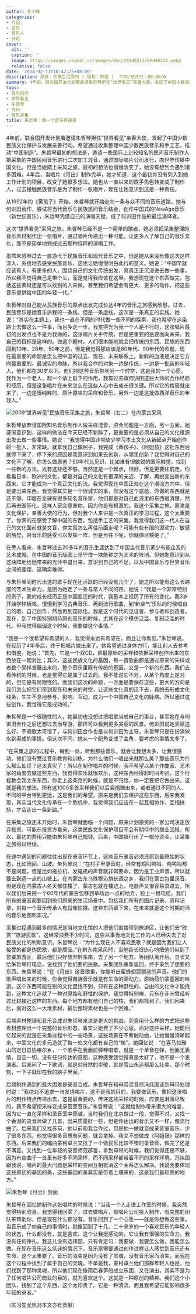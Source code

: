 ```yaml
---
author: 王小峰
categories:
- 介绍
- 音乐
- 音乐人
- 评论
cover:
  alt: ''
  caption: ''
  image: https://images.soomal.cc/images/doc/20140211/00040222.webp
  relative: false
date: '2014-02-11T10:42:25+08:00'
description: 源自：三联生活周刊 | 版权：转载 |  平均/总评分：00.00/0
summary: 4年前，联合国开发计划署邀请朱哲琴担任“世界看见”亲善大使，发起了中国少数民族文化保护与发展亲善行动。希望通过收集整理中国少数民族音乐和手工艺，推动“中国制造”。朱哲琴最初的想法是，邀请一些国际上比较知名的民间音乐制作人把采集的中国民间音乐进行二次加工混音，通过国际唱片公司发行，向世界传播中国文化……
tags:
- 音乐创作
- 世界看见
- 朱哲琴
- 月出
- 音乐采集
title: 朱哲琴：做一个音乐传递者
---
```


4年前，联合国开发计划署邀请朱哲琴担任“世界看见”亲善大使，发起了中国少数民族文化保护与发展亲善行动。希望通过收集整理中国少数民族音乐和手工艺，推动“中国制造”。朱哲琴最初的想法是，邀请一些国际上比较知名的民间音乐制作人把采集的中国民间音乐进行二次加工混音，通过国际唱片公司发行，向世界传播中国文化。但是当她踏上采风之旅，最初的想法也慢慢改变了，她没有想到会遇到诸多困难。4年后，当唱片《月出》制作完毕，她才知道，这个最初并没有列入到她工作计划的项目，改变了她很多想法。她也从一直以来的歌手角色转变成了制作人，过去接触民族音乐是为了制作一张唱片，现在让她意识到这是一种责任。

从1992年的《黄孩子》开始，朱哲琴就开始走向一条与众不同的音乐道路，她与何训田合作，尝试将当代音乐与民族民间音乐结合，创作中国式的NewAge音乐（新世纪音乐），朱哲琴凭借自己的演唱天赋，成了何训田作品的最佳演绎者。

这次“世界看见”采风之旅，朱哲琴已经不是一个简单的歌者，她必须把采集整理的音乐素材制作出一张唱片，通过唱片传递出一种可能，让更多人了解自己的音乐文化，而不是简单地完成过去那种纯粹的演唱工作。

虽然朱哲琴过去一直游弋于民族音乐和现代音乐之中，但是她从来没有像这次这样深入、系统地去感受民族音乐，这也让她慢慢明白此行的意义。她说：“中国早就应该有人，有更多的人，围绕自己的文化传统出发，真真正正沉浸进去做一些事，所以我不觉得自己是带个头，而是觉得我应该在这里。我想现在这个东西做完，包括这些素材还是可以找别的人来做，甚至我们希望会有更大、更多的动作，把这些音乐提供给中国的年轻一代。”

朱哲琴对自己能从民族音乐的原点出发完成长达4年的音乐之旅感到欣慰。过去，民族音乐是她音乐旅程的一条线，但是一条虚线，这次是一条真正的实线。她说：“其实在主题上，我也一直在不同的时代做一些不同的探索，我也希望在这条路上去做这么一件事，而且多走一步。我觉得光为我一个人是不行的，这张唱片最初的出发点也不是为我做的，这张唱片关乎传统，但是更重要的是要面向未来。我自己的目标是这样的。做这个题材，人们很本能地就会把传统的东西、民族的东西回到10年、20年、50年之前，但是我觉得那应该是80年代、90年代的命题，现在最重要的命题是怎么把中国的过去、现在、未来联系上。新鲜的血液是决定它方向最重要的、最诚实的命脉，所以我合作的对象一边是传统，一边是一批新的年轻人，他们都在30岁以下。他们把这些音乐带到另一个时空，这是我的一个心愿。我作为一个老人，起一个承上启下的作用，我有过去跟何训田这些大师的合作经验和经历，但是这张唱片在未来怎么在这些人心中去成长很关键。所以它的格局就出来了，一边是很纯粹的、原汁原味的采样和音乐，另外一边是这批做西洋音乐的年轻人。”

![2009“世界听见”民族音乐采集之旅，朱哲琴（右二）在内蒙古采风](https://images.soomal.cc/images/doc/20140211/00040221.webp)





朱哲琴放弃请国际知名音乐制作人做采样混音，资金问题是一方面，另一方面，她逐渐意识到，这样的做法在今天已经不新鲜了，更重要的是必须从自己的文化根源出发去做一些事情。她说：“我觉得中国非常缺少学习本土文化从新起点开始创作的一批人，非常缺。就拿我自己做例子，我完成《黄孩子》、《阿姐鼓》这批东西后就停下来了，停下来的原因是我意识到如果去创新，从哪里创新？我觉得对自己的文化不了解，你怎么做原创？90年代比见识，比如谁有很敏锐的国际触觉，找到一些新的方法。光有这些还不够。当然这是一个起点，很好，但是更要往前走。你看看日本、欧洲的文化，都是对自己的文化有很深的亲近、了解，再蜕变出新的东西来，它才能成为一个真正文化的流。我觉得现在中国正处在这个潮流方向中，但是要出来东西，我觉得其实是一个很诚实的事，你没有这个底蕴，你做的东西就是还不够。印度在全球有很多知名音乐家，他们都是对自己血液里的东西很清楚，然后再去国际化，这样人家会尊重你，因为你是有根源的。我这个采集之旅，原来是文化保护，亲善大使的行为，但对我个人来讲是一次真正的学习过程，这个太重要了。你真的在感受了解中国的东西，包括手工艺的采集，我觉得我们这一代人在自己的文化面前就是文盲，你文盲怎么再往前面走呢？可能有些有限的源动力、敏感的触觉，对音乐的感受可以发挥一阵，但是再往下呢，你就弹尽粮绝了。”

在旁人看来，朱哲琴过去20多年的音乐生涯达到了中国当代音乐家少有能企及的艺术成就，在中国的音乐版图上坚守住一块能称之为艺术的阵地。但她能意识到从这块阵地给她带来的光环中退出来，意识到自己的不足，以及中国音乐与世界音乐之间的差距，这确实难得。

与朱哲琴同时代出道的歌手现在还活跃的已经没有几个了，她之所以能有这么长跨度的艺术生命力，是因为她走了一条与常人不同的路。她说：“我是一个非常特别的例子，我的成长经历正是中国变迁的时代，我基本上经历了所有的变化。我3岁开始学样板戏，慢慢到学习古典音乐，再到流行歌曲，到‘新空气’乐队的时候唱自己的歌、自己创作，然后再到国际化。我是这个时代的见证者、参与者和创造者。现在，到了中国特别期待原创音乐的时候，尤其在这个模仿泛滥、复制泛滥的时代。但我觉得偏偏这个时候，我要做这个事情。”

“我是一个很希望有希望的人，我觉得永远有希望在，而且让你看见。”朱哲琴说。在经历了4年多后，终于把唱片做出来了。她希望通过身体力行，能让别人去参考和借鉴。她说：“首先，它是一个双CD，把最原始的采样和依据采样创作出来的东西放在一起对比；其次，这些民族文化的基因，每一首歌曲都是通过原来的采样或者数个采样发展出来的，整个音乐里既有传统的基因，又是一个新的东西。我们去看传统的时候，老是觉得它是属于过去的。我不能说它不对，从某个角度上是对的，但它是有局限性的。而我们这次的命题，一方面是要保存这些，更大的方向是我们怎么把它们带到现在和未来的时空，让这些文化真的活下去，真的去形成文化线条，生生不息地参与、影响、互动，成为一个中国自己文化的脉络。所以通过这些创作，我觉得它是成功的。”

朱哲琴是一个很随性的人，她最初也没想过把唱歌当成自己的事业，甚至她在与何训田合作之后还想过去当导游，那样可以看到更多美丽的风景。何训田说她天赋这么好，不唱歌太可惜了，与何训田合作也是以何训田为主导，朱哲琴只是在扮演做水到渠成的事情。但这次不同，她从一个配角变成了主角，要考虑的事情太多了。

“在采集之旅的过程中，每到一处，听到那些音乐，就会让我想太多，让我很感动。他们没有受过音乐教育和训练，为什么他们一唱出来就那么美？那些音乐为什么那么灿烂？这太真实了！所以在制作唱片的时候，我不希望以某个作曲家、艺术家的角度去做这些东西，我觉得欢乐就很欢乐，这种东西经得起时间考验。这个行程教会我太多东西，你走上这条路的时候，就是不归路，你一定要把它做出来。这就是我的想法。所有这1000多首采样我们以后会捐赠出来，或者通过不同的人、不同的平台带到更远，这是我们的希望。原来是我们去保护这些东西，后来我发现，其实当代文化传承在一个危机中，我觉得我们应该在一起互相协作、互相扶持，才会走出一条新路。”

在采集之旅还未开始时，朱哲琴就面临一个问题，原来计划投资的一家公司决定放弃投资。可能在投资方看来，这类民族文化保护项目不会有期待中的商业回报，所以，最初的费用只能由朱哲琴自己掏钱。后来，中国银行出了一部分资金，让采集之旅得以继续。

在途中遇到的问题往往出现在录音环节上，这些音乐录音必须还原到最原始的状态，比如田间、山坡。朱哲琴说：“在村子里录音时，经常有鸡叫鸭叫。鸡鸭叫都不是问题，但是比如拖拉机、发电机的声音就非常要命，因为是工业声音，所以就要去到远一点的山坡上。在内蒙古东乌珠穆沁旗长调之乡，我们在蒙古包里录音，但是现在内蒙古人冬天都住楼了，蒙古包就在楼边上，电器声又很容易录进去，所以我们后来把一个60年代的蒙古包移到草场远一点的地方，拉上一根电缆，我们所有的录音都要回到他们原来的生活场景中。包括我们所有的图片记录、资料记录，对每一个音乐传承人有肖像拍摄。这些东西留下来，在未来就是这个时期的活的音乐地图和实况。”

采集过程遇到最多的情况是当地文化馆的人把他们直接带到旅游区，让他们去“欣赏”“旅游民歌”。这经常浪费不少时间，这些从事当地文化工作的人已经失去了对民族文化的判断意识。朱哲琴说：“为什么现在人不喜欢民歌？就是因为我们让人接受的都是伪民歌，都是赝品。”在黔东南采风时，当地县长很热心地把他们带到了苗寨旅游区，最后他们只好放弃黔东南，去了另一个地方。等团队离开后，县长又给朱哲琴打电话，说找到了他们要的民歌。采集团队重新返回，终于录到了想要的东西。朱哲琴说：“在《月出》这首歌里，你能听出蜜蜂翅膀颤动的声音。他们的歌声唱出来的时候，你会觉得苗族音乐就是有生命的源动力，原始荷尔蒙基因的味道。这个东西可能在别的文化里找不到，只有在这种野性的、自由的文化中才能找到，这种文化造就了一种对原始和野性的保护。我觉得特别棒，只有在非洲曾经听过比较接近这样的东西。每个地方都有他们自己的核，我们都找到了。我们回来后，面对这么一大堆素材，最后整理素材也是一个困难。”

后期素材整理和音乐合成对朱哲琴来说是更大的挑战，究竟用什么样的方式把这些素材整理出一个完整的音乐形态，着实让她费了不少心思。面对这些采样，她能回忆起来的就是在采集过程中的一些场景，这些场景在不断触动她，让她慢慢清晰起来，中国文化的多元造就了每一处文化都有自己的“核”。她回忆说：“在喜马拉雅山的定日县协格尔乡，一个歌手在我面前弹琴唱歌，就是一个单音在弹，他面无表情，目空一切，没有任何传达的意图，这种感受我觉得真是太好了，他不是一个表演者。后来问了一下歌词，就是对自然的崇敬，就是雪山永远都那么壮美。那个时刻，一下子就印在我的脑子里面。”

后期制作遇到的最大困难是录音合成。朱哲琴在和母带混音师冯炜国谈到母带处理时说：“我绝对不追求一张发烧唱片，这不是我的目的，我要做音乐，要把这张唱片的制作特点传递出去，这是最重要的。传递这些采样的时候，应该是淋漓尽致的，我不希望把采样变成录音室音乐。”朱哲琴说：“这就给制作带来很大的难度，因为它一直在采样和录音室中穿越。当时我们在北京做过一段，觉得不对，又找一个香港的录音师做了几首，出来质量好一些，但是传达出的音乐又不一样，像流行曲了。后来我们又找苏前，他以前和我合作过，但是他一做就变成录音室音乐，少了很多东西，他觉得很多音质有问题，就会拿掉。我又不想做成《阿姐鼓》那样的东西。后来我们的编曲蒙柯卓兰又找了一个做民乐比较不错的录音师，做完了还是不满意。又找到一位年轻的录音师范郡哲，拿到母带的时候，我们觉得还是不够，因为有些曲子一首里有好多不同采样，而不同采样都带着不同的采样环境。冯炜国跟我说，唱片的最大问题是采样的空间互相抵消这个关系怎么解决。我说我要体现这些原初的基因的美，这些基因的美其实是带着土壤来的，这是我们最珍贵的地方。”

![朱哲琴《月出》封面](https://images.soomal.cc/images/doc/20140102/00039176_01.webp)





朱哲琴在回忆她制作这张唱片的时候说：“当我一个人走进工作室的时候，我突然觉得特别欣喜，我觉得我回零了。过去做唱片，有唱片公司投入制作，有完整的团队来帮助你，但是现在什么都没有，音乐回到了一个心愿――就是你想做这些事。当音乐成了你自己的事情时，就像回到了十几、二十来岁的一个喜欢音乐的年轻人的状态，什么都没有，就是喜欢。这个让我挺感动的，它让我有很强的生命力。我没有任何挣扎，我这儿没有选择题，只有肯定句：我要做，我要怎么做，我能怎么做。在现在音乐这么低迷的情况下，音乐家需要通过创作过程让人感觉到音乐还有生命，这个太重要了。音乐的消失是因为没有了灵魂，没有音乐家而消失，而我在这个过程中找到了属于自己的灵魂。不单是我，蒙柯卓兰他们那群年轻人也是，他们找到了那种灵魂，所以他们现在像雨后春笋般成立乐团，又在演出，其实不是为了任何唱片公司商业的目的，就为喜欢这个。这就是一种原创的精神。我们这个小团队，找到了这个东西，这个太珍贵了。它是一种清流，而且我希望它能影响很多年轻的来者。”

（实习生尤帆对本文亦有贡献）